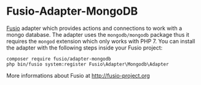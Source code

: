 Fusio-Adapter-MongoDB
=====

[Fusio] adapter which provides actions and connections to work with a mongo 
database. The adapter uses the `mongodb/mongodb` package thus it requires the 
`mongod` extension which only works with PHP 7. You can install the adapter with 
the following steps inside your Fusio project:

    composer require fusio/adapter-mongodb
    php bin/fusio system:register Fusio\Adapter\Mongodb\Adapter

More informations about Fusio at http://fusio-project.org

[Fusio]: http://demo.fusio-project.org/